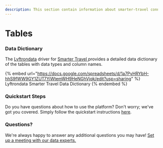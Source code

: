 ```yaml
---
description: This section contain information about smarter-travel connector tables information
---
```


# Tables

### Data Dictionary

The [Lyftrondata](https://www.lyftrondata.com/) driver for [Smarter Travel](https://www.lyftrondata.com/integration/smarter-travel/)[ ](https://www.lyftrondata.com/integration/smarter-travel/)provides a detailed data dictionary of the tables with data types and column names.

{% embed url="https://docs.google.com/spreadsheets/d/1a7PyHRYbH-hhS9fWW9GY1ZUT7YiWtemWH9HeNGhVjqk/edit?usp=sharing" %}
Lyftrondata Smarter Travel Data Dictionary
{% endembed %}

### Quickstart Steps

Do you have questions about how to use the platform? Don't worry; we've got you covered. Simply follow the quickstart instructions [here](../../../../quickstart-steps.md).

### Questions? <a href="#questions" id="questions"></a>

We're always happy to answer any additional questions you may have! [Set up a meeting with our data experts.](https://www.lyftrondata.com/book-a-meeting/)

